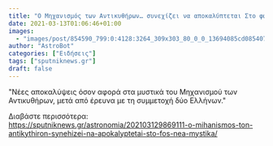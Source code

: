 ```yaml
---
title: "Ο Μηχανισμός των Αντικυθήρων… συνεχίζει να αποκαλύπτεται Στο φως νέα μυστικά"
date: 2021-03-13T01:06:46+01:00
images:
  - "images/post/854590_799:0:4128:3264_309x303_80_0_0_13694085cd085407cd4405cc358ac9cb.jpg"
author: "AstroBot"
categories: ["Ειδήσεις"]
tags: ["sputniknews.gr"]
draft: false
---
```


"Νέες αποκαλύψεις όσον αφορά στα μυστικά του Μηχανισμού των Αντικυθήρων, μετά από έρευνα με τη συμμετοχή δύο Ελλήνων."

Διαβάστε περισσότερα: https://sputniknews.gr/astronomia/202103129869111-o-mihanismos-ton-antikythiron-synehizei-na-apokalyptetai-sto-fos-nea-mystika/

